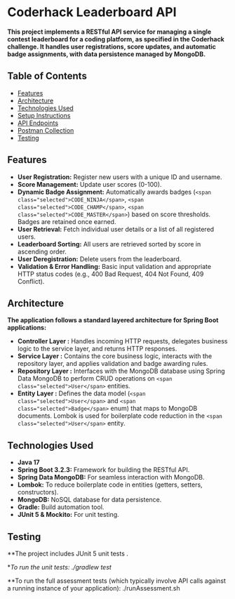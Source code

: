 # Coderhack Leaderboard API

**This project implements a RESTful API service for managing a single contest leaderboard for a coding platform, as specified in the Coderhack challenge. It handles user registrations, score updates, and automatic badge assignments, with data persistence managed by MongoDB.**

## Table of Contents

* [Features](https://www.google.com/search?q=%23features "null")
* [Architecture](https://www.google.com/search?q=%23architecture "null")
* [Technologies Used](https://www.google.com/search?q=%23technologies-used "null")
* [Setup Instructions](https://www.google.com/search?q=%23setup-instructions "null")
* [API Endpoints](https://www.google.com/search?q=%23api-endpoints "null")
* [Postman Collection](https://www.google.com/search?q=%23postman-collection "null")
* [Testing](https://www.google.com/search?q=%23testing "null")

## Features

* **User Registration:** Register new users with a unique ID and username.
* **Score Management:** Update user scores (0-100).
* **Dynamic Badge Assignment:** Automatically awards badges (`<span class="selected">CODE_NINJA</span>`, `<span class="selected">CODE_CHAMP</span>`, `<span class="selected">CODE_MASTER</span>`) based on score thresholds. Badges are retained once earned.
* **User Retrieval:** Fetch individual user details or a list of all registered users.
* **Leaderboard Sorting:** All users are retrieved sorted by score in ascending order.
* **User Deregistration:** Delete users from the leaderboard.
* **Validation & Error Handling:** Basic input validation and appropriate HTTP status codes (e.g., 400 Bad Request, 404 Not Found, 409 Conflict).

## Architecture

**The application follows a standard layered architecture for Spring Boot applications:**

* **Controller Layer :** Handles incoming HTTP requests, delegates business logic to the service layer, and returns HTTP responses.
* **Service Layer :** Contains the core business logic, interacts with the repository layer, and applies validation and badge awarding rules.
* **Repository Layer  :** Interfaces with the MongoDB database using Spring Data MongoDB to perform CRUD operations on `<span class="selected">User</span>` entities.
* **Entity Layer :** Defines the data model (`<span class="selected">User</span>` and `<span class="selected">Badge</span>` enum) that maps to MongoDB documents. Lombok is used for boilerplate code reduction in the `<span class="selected">User</span>` entity.

## Technologies Used

* **Java 17**
* **Spring Boot 3.2.3:** Framework for building the RESTful API.
* **Spring Data MongoDB:** For seamless interaction with MongoDB.
* **Lombok:** To reduce boilerplate code in entities (getters, setters, constructors).
* **MongoDB:** NoSQL database for data persistence.
* **Gradle:** Build automation tool.
* **JUnit 5 & Mockito:** For unit testing.

## Testing

**The project includes JUnit 5 unit tests .

**To run the unit tests:    *./gradlew test**

**To run the full assessment tests (which typically involve API calls against a running instance of your application):
        ./runAssessment.sh
